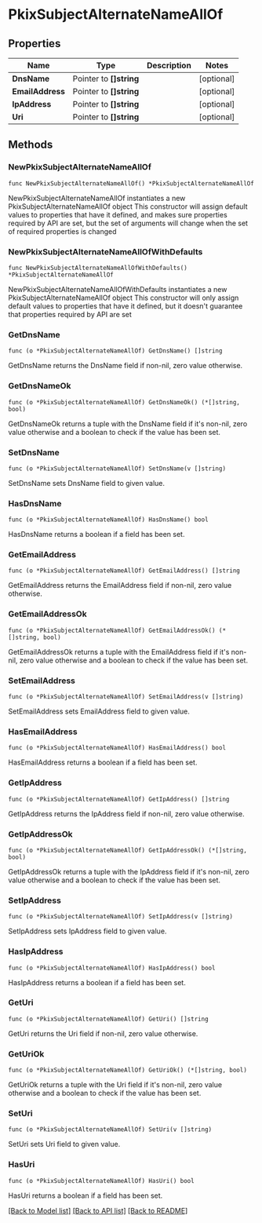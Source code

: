 # PkixSubjectAlternateNameAllOf

## Properties

Name | Type | Description | Notes
------------ | ------------- | ------------- | -------------
**DnsName** | Pointer to **[]string** |  | [optional] 
**EmailAddress** | Pointer to **[]string** |  | [optional] 
**IpAddress** | Pointer to **[]string** |  | [optional] 
**Uri** | Pointer to **[]string** |  | [optional] 

## Methods

### NewPkixSubjectAlternateNameAllOf

`func NewPkixSubjectAlternateNameAllOf() *PkixSubjectAlternateNameAllOf`

NewPkixSubjectAlternateNameAllOf instantiates a new PkixSubjectAlternateNameAllOf object
This constructor will assign default values to properties that have it defined,
and makes sure properties required by API are set, but the set of arguments
will change when the set of required properties is changed

### NewPkixSubjectAlternateNameAllOfWithDefaults

`func NewPkixSubjectAlternateNameAllOfWithDefaults() *PkixSubjectAlternateNameAllOf`

NewPkixSubjectAlternateNameAllOfWithDefaults instantiates a new PkixSubjectAlternateNameAllOf object
This constructor will only assign default values to properties that have it defined,
but it doesn't guarantee that properties required by API are set

### GetDnsName

`func (o *PkixSubjectAlternateNameAllOf) GetDnsName() []string`

GetDnsName returns the DnsName field if non-nil, zero value otherwise.

### GetDnsNameOk

`func (o *PkixSubjectAlternateNameAllOf) GetDnsNameOk() (*[]string, bool)`

GetDnsNameOk returns a tuple with the DnsName field if it's non-nil, zero value otherwise
and a boolean to check if the value has been set.

### SetDnsName

`func (o *PkixSubjectAlternateNameAllOf) SetDnsName(v []string)`

SetDnsName sets DnsName field to given value.

### HasDnsName

`func (o *PkixSubjectAlternateNameAllOf) HasDnsName() bool`

HasDnsName returns a boolean if a field has been set.

### GetEmailAddress

`func (o *PkixSubjectAlternateNameAllOf) GetEmailAddress() []string`

GetEmailAddress returns the EmailAddress field if non-nil, zero value otherwise.

### GetEmailAddressOk

`func (o *PkixSubjectAlternateNameAllOf) GetEmailAddressOk() (*[]string, bool)`

GetEmailAddressOk returns a tuple with the EmailAddress field if it's non-nil, zero value otherwise
and a boolean to check if the value has been set.

### SetEmailAddress

`func (o *PkixSubjectAlternateNameAllOf) SetEmailAddress(v []string)`

SetEmailAddress sets EmailAddress field to given value.

### HasEmailAddress

`func (o *PkixSubjectAlternateNameAllOf) HasEmailAddress() bool`

HasEmailAddress returns a boolean if a field has been set.

### GetIpAddress

`func (o *PkixSubjectAlternateNameAllOf) GetIpAddress() []string`

GetIpAddress returns the IpAddress field if non-nil, zero value otherwise.

### GetIpAddressOk

`func (o *PkixSubjectAlternateNameAllOf) GetIpAddressOk() (*[]string, bool)`

GetIpAddressOk returns a tuple with the IpAddress field if it's non-nil, zero value otherwise
and a boolean to check if the value has been set.

### SetIpAddress

`func (o *PkixSubjectAlternateNameAllOf) SetIpAddress(v []string)`

SetIpAddress sets IpAddress field to given value.

### HasIpAddress

`func (o *PkixSubjectAlternateNameAllOf) HasIpAddress() bool`

HasIpAddress returns a boolean if a field has been set.

### GetUri

`func (o *PkixSubjectAlternateNameAllOf) GetUri() []string`

GetUri returns the Uri field if non-nil, zero value otherwise.

### GetUriOk

`func (o *PkixSubjectAlternateNameAllOf) GetUriOk() (*[]string, bool)`

GetUriOk returns a tuple with the Uri field if it's non-nil, zero value otherwise
and a boolean to check if the value has been set.

### SetUri

`func (o *PkixSubjectAlternateNameAllOf) SetUri(v []string)`

SetUri sets Uri field to given value.

### HasUri

`func (o *PkixSubjectAlternateNameAllOf) HasUri() bool`

HasUri returns a boolean if a field has been set.


[[Back to Model list]](../README.md#documentation-for-models) [[Back to API list]](../README.md#documentation-for-api-endpoints) [[Back to README]](../README.md)


